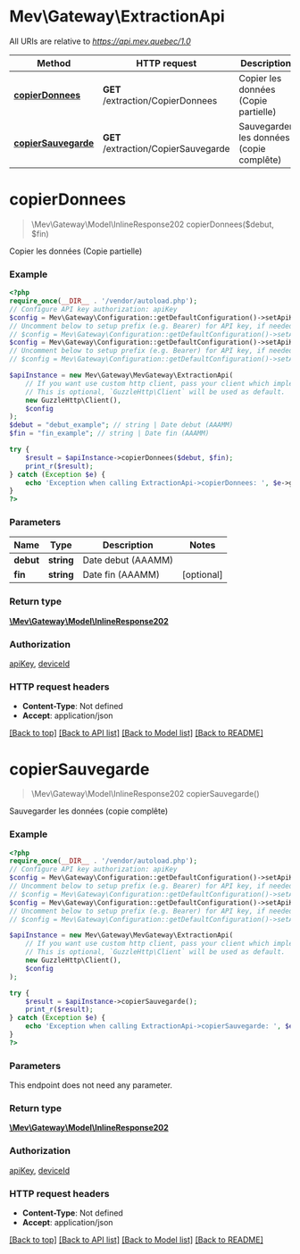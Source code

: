 # Mev\Gateway\ExtractionApi

All URIs are relative to *https://api.mev.quebec/1.0*

Method | HTTP request | Description
------------- | ------------- | -------------
[**copierDonnees**](ExtractionApi.md#copierdonnees) | **GET** /extraction/CopierDonnees | Copier les données (Copie partielle)
[**copierSauvegarde**](ExtractionApi.md#copiersauvegarde) | **GET** /extraction/CopierSauvegarde | Sauvegarder les données (copie complête)

# **copierDonnees**
> \Mev\Gateway\Model\InlineResponse202 copierDonnees($debut, $fin)

Copier les données (Copie partielle)

### Example
```php
<?php
require_once(__DIR__ . '/vendor/autoload.php');
// Configure API key authorization: apiKey
$config = Mev\Gateway\Configuration::getDefaultConfiguration()->setApiKey('X-API-KEY', 'YOUR_API_KEY');
// Uncomment below to setup prefix (e.g. Bearer) for API key, if needed
// $config = Mev\Gateway\Configuration::getDefaultConfiguration()->setApiKeyPrefix('X-API-KEY', 'Bearer');// Configure API key authorization: deviceId
$config = Mev\Gateway\Configuration::getDefaultConfiguration()->setApiKey('X-MEV-ID', 'YOUR_API_KEY');
// Uncomment below to setup prefix (e.g. Bearer) for API key, if needed
// $config = Mev\Gateway\Configuration::getDefaultConfiguration()->setApiKeyPrefix('X-MEV-ID', 'Bearer');

$apiInstance = new Mev\Gateway\MevGateway\ExtractionApi(
    // If you want use custom http client, pass your client which implements `GuzzleHttp\ClientInterface`.
    // This is optional, `GuzzleHttp\Client` will be used as default.
    new GuzzleHttp\Client(),
    $config
);
$debut = "debut_example"; // string | Date debut (AAAMM)
$fin = "fin_example"; // string | Date fin (AAAMM)

try {
    $result = $apiInstance->copierDonnees($debut, $fin);
    print_r($result);
} catch (Exception $e) {
    echo 'Exception when calling ExtractionApi->copierDonnees: ', $e->getMessage(), PHP_EOL;
}
?>
```

### Parameters

Name | Type | Description  | Notes
------------- | ------------- | ------------- | -------------
 **debut** | **string**| Date debut (AAAMM) |
 **fin** | **string**| Date fin (AAAMM) | [optional]

### Return type

[**\Mev\Gateway\Model\InlineResponse202**](../Model/InlineResponse202.md)

### Authorization

[apiKey](../../README.md#apiKey), [deviceId](../../README.md#deviceId)

### HTTP request headers

 - **Content-Type**: Not defined
 - **Accept**: application/json

[[Back to top]](#) [[Back to API list]](../../README.md#documentation-for-api-endpoints) [[Back to Model list]](../../README.md#documentation-for-models) [[Back to README]](../../README.md)

# **copierSauvegarde**
> \Mev\Gateway\Model\InlineResponse202 copierSauvegarde()

Sauvegarder les données (copie complête)

### Example
```php
<?php
require_once(__DIR__ . '/vendor/autoload.php');
// Configure API key authorization: apiKey
$config = Mev\Gateway\Configuration::getDefaultConfiguration()->setApiKey('X-API-KEY', 'YOUR_API_KEY');
// Uncomment below to setup prefix (e.g. Bearer) for API key, if needed
// $config = Mev\Gateway\Configuration::getDefaultConfiguration()->setApiKeyPrefix('X-API-KEY', 'Bearer');// Configure API key authorization: deviceId
$config = Mev\Gateway\Configuration::getDefaultConfiguration()->setApiKey('X-MEV-ID', 'YOUR_API_KEY');
// Uncomment below to setup prefix (e.g. Bearer) for API key, if needed
// $config = Mev\Gateway\Configuration::getDefaultConfiguration()->setApiKeyPrefix('X-MEV-ID', 'Bearer');

$apiInstance = new Mev\Gateway\MevGateway\ExtractionApi(
    // If you want use custom http client, pass your client which implements `GuzzleHttp\ClientInterface`.
    // This is optional, `GuzzleHttp\Client` will be used as default.
    new GuzzleHttp\Client(),
    $config
);

try {
    $result = $apiInstance->copierSauvegarde();
    print_r($result);
} catch (Exception $e) {
    echo 'Exception when calling ExtractionApi->copierSauvegarde: ', $e->getMessage(), PHP_EOL;
}
?>
```

### Parameters
This endpoint does not need any parameter.

### Return type

[**\Mev\Gateway\Model\InlineResponse202**](../Model/InlineResponse202.md)

### Authorization

[apiKey](../../README.md#apiKey), [deviceId](../../README.md#deviceId)

### HTTP request headers

 - **Content-Type**: Not defined
 - **Accept**: application/json

[[Back to top]](#) [[Back to API list]](../../README.md#documentation-for-api-endpoints) [[Back to Model list]](../../README.md#documentation-for-models) [[Back to README]](../../README.md)

